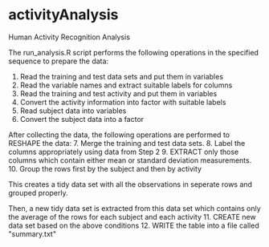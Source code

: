 # activityAnalysis
Human Activity Recognition Analysis

The run_analysis.R script performs the following operations in the specified sequence to prepare the data:
1.  Read the training and test data sets and put them in variables
2.  Read the variable names and extract suitable labels for columns
3.  Read the training and test activity and put them in variables
4.  Convert the activity information into factor with suitable labels
5.  Read subject data into variables
6.  Convert the subject data into a factor

After collecting the data, the following operations are performed to RESHAPE the data:
7.  Merge the training and test data sets.
8.  Label the columns appropriately using data from Step 2
9.  EXTRACT only those columns which contain either mean or standard deviation measurements.
10. Group the rows first by the subject and then by activity

This creates a tidy data set with all the observations in seperate rows and grouped properly.

Then, a new tidy data set is extracted from this data set which contains only the average of the rows for each subject and each activity
11. CREATE new data set based on the above conditions
12. WRITE the table into a file called "summary.txt"

